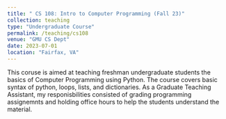 ```yaml
---
title: " CS 108: Intro to Computer Programming (Fall 23)"
collection: teaching
type: "Undergraduate Course"
permalink: /teaching/cs108
venue: "GMU CS Dept"
date: 2023-07-01
location: "Fairfax, VA"
---
```


This coruse is aimed at teaching freshman undergraduate students the basics of Computer Programming using Python. The course covers basic syntax of python, loops, lists, and dictionaries.  As a Graduate Teaching Assistant, my responisbilities consisted of grading programming assignemnts and holding office hours to help the students understand the material.  

